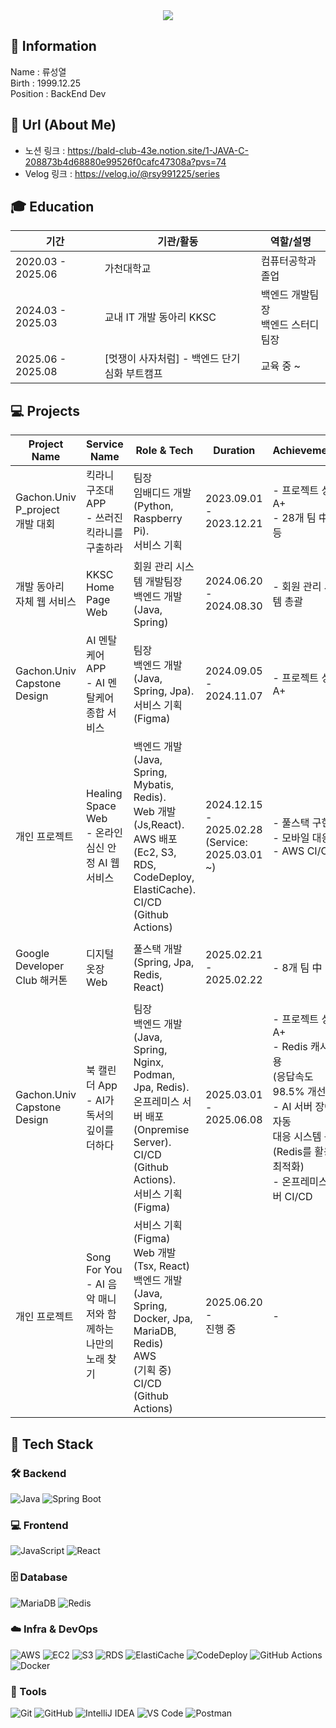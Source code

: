 <div align= "center">
    <img src="https://capsule-render.vercel.app/api?type=waving&color=70f0ee&height=180&text=Problem%20Solver&animation=&fontColor=ffffff&fontSize=70" />
    </div>
    
## 🪪 Information
Name : 류성열    
Birth : 1999.12.25      
Position : BackEnd Dev      

## 📜 Url (About Me)
* 노션 링크 : https://bald-club-43e.notion.site/1-JAVA-C-208873b4d68880e99526f0cafc47308a?pvs=74  
* Velog 링크 : https://velog.io/@rsy991225/series

## 🎓 Education

| 기간 | 기관/활동 | 역할/설명 |
|------|---------|---------|
| 2020.03 - 2025.06 | 가천대학교  | 컴퓨터공학과 졸업 |
| 2024.03 - 2025.03 | 교내 IT 개발 동아리 KKSC | 백엔드 개발팀장 <br> 백엔드 스터디 팀장  |
| 2025.06 - 2025.08 | [멋쟁이 사자처럼] - 백엔드 단기 심화 부트캠프 | 교육 중 ~ |

## 💻 Projects

| Project Name | Service Name | Role & Tech | Duration | Achievements | Links |
|--------------|--------------|-------------|----------|--------------|-------|
| Gachon.Univ P_project <br> 개발 대회 |  킥라니 구조대 APP <br> - 쓰러진 킥라니를 구출하라| 팀장<br>임배디드 개발<br>(Python, Raspberry Pi). <br > 서비스 기획  | 2023.09.01 -<br> 2023.12.21 |  - 프로젝트 성적 A+ <br>- 28개 팀 中 1등| [팀 저장소](https://github.com/passionryu/Automatic-Reporting-App-AIOT-project) |
| 개발 동아리 <br>자체 웹 서비스 | KKSC <br>Home Page Web |  회원 관리 시스템 개발팀장 <br> 백엔드 개발<br>(Java, Spring) | 2024.06.20 -<br> 2024.08.30 | - 회원 관리 시스템 총괄 | [BE 팀 저장소](https://github.com/passionryu/StudentClub-WebPage) |
| Gachon.Univ Capstone <br>Design | AI 멘탈 케어 APP <br> - AI 멘탈케어 종합 서비스| 팀장<br> 백엔드 개발<br>(Java, Spring, Jpa). <br>서비스 기획 <br>(Figma)| 2024.09.05 - <br>2024.11.07 | - 프로젝트 성적 A+ | [화면 설계서](https://www.figma.com/design/N4NhMHsOaF8D7UD4v5BB2k/Untitled?t=kKi8mY0w6a20eyZM-0) <br>[팀 저장소](https://github.com/passionryu/Chat_Bot) |
| 개인 프로젝트 | Healing <br>Space Web <br> - 온라인 심신 안정 AI 웹 서비스 |  백엔드 개발<br>(Java, Spring, Mybatis, Redis).<br> Web 개발<br>(Js,React). <br>  AWS 배포<br>(Ec2, S3, RDS, CodeDeploy, ElastiCache). <br>  CI/CD<br>(Github Actions) | 2024.12.15 - <br>2025.02.28 <br>(Service: 2025.03.01 ~) | - 풀스택 구현  <br> - 모바일 대응  <br> - AWS CI/CD | [BE 저장소](https://github.com/passionryu/Healing-Space-Back) <br> [FE 저장소](https://github.com/passionryu/Healing-Space-Front) <br>[서비스 링크](http://healing-space-front.s3-website.ap-northeast-2.amazonaws.com) <br>[서비스 소개](https://furtive-bard-509.notion.site/Healing-Space-Web-Service-14c83cc537b6801d92e8ec47ccfab4ab?pvs=4) |
| Google<br> Developer<br> Club 해커톤 | 디지털 옷장 Web | 풀스택 개발<br>(Spring, Jpa, Redis, React) | 2025.02.21 - <br>2025.02.22 | - 8개 팀 中 3등 | [BE 저장소](https://github.com/passionryu/3rdwagle-team6-back) <br> [FE 저장소](https://github.com/passionryu/3rdwagle-team6-front) |
| Gachon.Univ Capstone <br> Design | 북 캘린더 App <br> - AI가 독서의 깊이를 더하다 | 팀장<br> 백엔드 개발 <br> (Java, Spring, Nginx, Podman, Jpa, Redis).<br>  온프레미스 서버 배포 <br> (Onpremise Server).<br> CI/CD <br>(Github Actions).<br> 서비스 기획<br>(Figma) | 2025.03.01 - <br>2025.06.08 | - 프로젝트 성적 A+ <br> - Redis 캐시 적용 <br> (응답속도 98.5% 개선) <br> - AI 서버 장애 자동<br> 대응 시스템 구축 <br> (Redis를 활용한 최적화) <br> - 온프레미스 서버 CI/CD | [팀 노션](https://www.notion.so/25-1-AI-1a5bc068c52d80d987b7cc07674b0269?pvs=4) <br>[화면 설계서](https://www.figma.com/design/ndspvub92U64eh9J2MDZSV/Untitled?node-id=0-1&p=f&t=kKi8mY0w6a20eyZM-0)<br>[BE 저장소](https://github.com/passionryu/BookCalendarServer) |
| 개인 프로젝트 | Song For You <br> - AI 음악 매니저와 함께하는 나만의 노래 찾기 | 서비스 기획 <br> (Figma) <br> Web 개발 <br>(Tsx, React) <br> 백엔드 개발 <br> (Java, Spring, Docker, Jpa, MariaDB, Redis) <br> AWS <br> (기획 중) <br> CI/CD <br> (Github Actions)| 2025.06.20 - <br> 진행 중| - | [FE 저장소](https://github.com/passionryu/SongForYou-UserWeb) <br> [BE 저장소](https://github.com/passionryu/SongForYou) |
  </div> 
    </div>

## 💼 Tech Stack

### 🛠️ Backend
![Java](https://img.shields.io/badge/Java-007396?style=for-the-badge&logo=java&logoColor=white)
![Spring Boot](https://img.shields.io/badge/Spring_Boot-6DB33F?style=for-the-badge&logo=spring-boot&logoColor=white)

### 💻 Frontend
![JavaScript](https://img.shields.io/badge/JavaScript-F7DF1E?style=for-the-badge&logo=javascript&logoColor=black)
![React](https://img.shields.io/badge/React-20232A?style=for-the-badge&logo=react&logoColor=61DAFB)

### 🗄️ Database
![MariaDB](https://img.shields.io/badge/MariaDB-003545?style=for-the-badge&logo=mariadb&logoColor=white)
![Redis](https://img.shields.io/badge/Redis-DC382D?style=for-the-badge&logo=redis&logoColor=white)

### ☁️ Infra & DevOps
![AWS](https://img.shields.io/badge/AWS-232F3E?style=for-the-badge&logo=amazonaws&logoColor=white)
![EC2](https://img.shields.io/badge/EC2-F58536?style=for-the-badge&logo=amazon-ec2&logoColor=white)
![S3](https://img.shields.io/badge/S3-569A31?style=for-the-badge&logo=amazon-s3&logoColor=white)
![RDS](https://img.shields.io/badge/RDS-527FFF?style=for-the-badge&logo=amazon-rds&logoColor=white)
![ElastiCache](https://img.shields.io/badge/ElastiCache-2DABB1?style=for-the-badge&logo=redis&logoColor=white)
![CodeDeploy](https://img.shields.io/badge/CodeDeploy-6DB33F?style=for-the-badge&logo=amazonaws&logoColor=white)
![GitHub Actions](https://img.shields.io/badge/GitHub_Actions-2088FF?style=for-the-badge&logo=github-actions&logoColor=white)
![Docker](https://img.shields.io/badge/Docker-2496ED?style=for-the-badge&logo=docker&logoColor=white)

### 🧰 Tools
![Git](https://img.shields.io/badge/Git-F05032?style=for-the-badge&logo=git&logoColor=white)
![GitHub](https://img.shields.io/badge/GitHub-181717?style=for-the-badge&logo=github&logoColor=white)
![IntelliJ IDEA](https://img.shields.io/badge/IntelliJ_IDEA-000000?style=for-the-badge&logo=intellij-idea&logoColor=white)
![VS Code](https://img.shields.io/badge/VS_Code-007ACC?style=for-the-badge&logo=visual-studio-code&logoColor=white)
![Postman](https://img.shields.io/badge/Postman-FF6C37?style=for-the-badge&logo=postman&logoColor=white)



